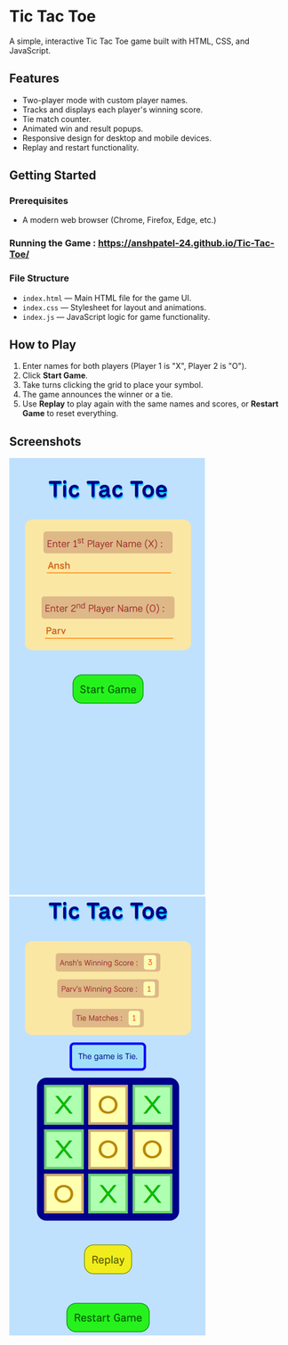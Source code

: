 # Tic Tac Toe

A simple, interactive Tic Tac Toe game built with HTML, CSS, and JavaScript.

## Features

- Two-player mode with custom player names.
- Tracks and displays each player's winning score.
- Tie match counter.
- Animated win and result popups.
- Responsive design for desktop and mobile devices.
- Replay and restart functionality.

## Getting Started

### Prerequisites

- A modern web browser (Chrome, Firefox, Edge, etc.)

### Running the Game : https://anshpatel-24.github.io/Tic-Tac-Toe/

### File Structure

- `index.html` — Main HTML file for the game UI.
- `index.css` — Stylesheet for layout and animations.
- `index.js` — JavaScript logic for game functionality.

## How to Play

1. Enter names for both players (Player 1 is "X", Player 2 is "O").
2. Click **Start Game**.
3. Take turns clicking the grid to place your symbol.
4. The game announces the winner or a tie.
5. Use **Replay** to play again with the same names and scores, or **Restart Game** to reset everything.

## Screenshots

![Tic Tac Toe Screenshot](Game_Home_Page.png)
![Tic Tac Toe Screenshot](Tic_Tac_Toe.png)
